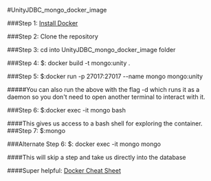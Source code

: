 #UnityJDBC_mongo_docker_image

###Step 1:
[Install Docker](https://docs.docker.com/install/)

###Step 2:
Clone the repository

###Step 3:
cd into UnityJDBC_mongo_docker_image folder

###Step 4:
$: docker build -t mongo:unity .

###Step 5:
$:docker run -p 27017:27017 --name mongo mongo:unity

#####You can also run the above with the flag -d which runs it as a daemon so you don't need to open another terminal to interact with it.

###Step 6:
$:docker exec -it mongo bash

####This gives us access to a bash shell for exploring the container.
###Step 7:
$:mongo

###Alternate Step 6:
$: docker exec -it mongo mongo

####This will skip a step and take us directly into the database

####Super helpful:
[Docker Cheat Sheet](https://www.docker.com/sites/default/files/Docker_CheatSheet_08.09.2016_0.pdf)
